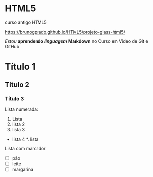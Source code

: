 # HTML5
curso antigo HTML5

https://brunogprado.github.io/HTML5/projeto-glass-html5/

*Estou* **aprendendo** ***linguagem*** __Markdown__ no Curso em Vídeo de Git e GitHub

# Título 1
## Título 2
### Título 3


Lista numerada:

1. Lista
2. lista 2
3.    lista 3
*    lista 4
    *. lista


Lista com marcador

- [ ] pão
- [ ] leite
- [ ] margarina
